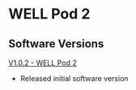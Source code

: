 # WELL Pod 2

## Software Versions

[V1.0.2 - WELL Pod 2](https://github.com/Chauvet-Pro/WELLPOD2/blob/main/firmware/V1.0.2.zip)
- Released initial software version
